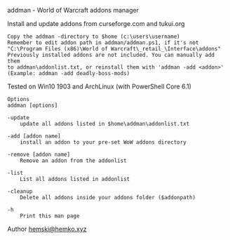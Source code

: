 addman - World of Warcraft addons manager


Install and update addons from curseforge.com and tukui.org
    
    Copy the addman -directory to $home (c:\users\username)
    Remember to edit addon path in addman/addman.ps1, if it's not 
    "C:\Program Files (x86)\World of Warcraft\_retail_\Interface\addons"
    Previously installed addons are not included. You can manually add them 
    to addman\addonlist.txt, or reinstall them with 'addman -add <addon>'
    (Example: addman -add deadly-boss-mods)

Tested on Win10 1903 and ArchLinux (with PowerShell Core 6.1)
    
    Options
    addman [options]
    
    -update
        update all addons listed in $home\addman\addonlist.txt

    -add [addon name]
        install an addon to your pre-set WoW addons directory

    -remove [addon name]
        Remove an addon from the addonlist

    -list
        List all addons listed in addonlist

    -cleanup
        Delete all addons inside your addons folder ($addonpath)

    -h
        Print this man page


Author
    hemski@hemko.xyz
